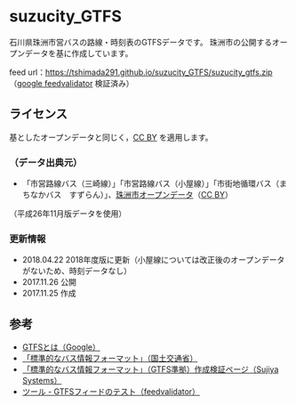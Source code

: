 # suzucity_GTFS
石川県珠洲市営バスの路線・時刻表のGTFSデータです。
珠洲市の公開するオープンデータを基に作成しています。

feed url：https://tshimada291.github.io/suzucity_GTFS/suzucity_gtfs.zip
（[google feedvalidator](https://developers.google.com/transit/tools?hl=ja) 検証済み）

## ライセンス
基としたオープンデータと同じく，[CC BY](https://creativecommons.org/licenses/by/2.1/jp/) を適用します。

### （データ出典元）
* 「市営路線バス（三崎線）」「市営路線バス（小屋線）」「市街地循環バス（まちなかバス　すずらん）」、[珠洲市オープンデータ](http://www.city.suzu.lg.jp/soumu/opendata_index.html)（[CC BY](https://creativecommons.org/licenses/by/2.0/)）

（平成26年11月版データを使用）

### 更新情報
* 2018.04.22 2018年度版に更新（小屋線については改正後のオープンデータがないため、時刻データなし）
* 2017.11.26 公開
* 2017.11.25 作成

## 参考
* [GTFSとは（Google）](https://developers.google.com/transit/gtfs/?hl=ja)
* [「標準的なバス情報フォーマット」（国土交通省）](http://www.mlit.go.jp/sogoseisaku/transport/sosei_transport_tk_000067.html)
* [「標準的なバス情報フォーマット」（GTFS準拠）作成検証ページ（Sujiya Systems）](http://www.sinjidai.com/sujiya/gtfs_help.html)
* [ツール - GTFSフィードのテスト（feedvalidator）](https://developers.google.com/transit/tools?hl=ja)
